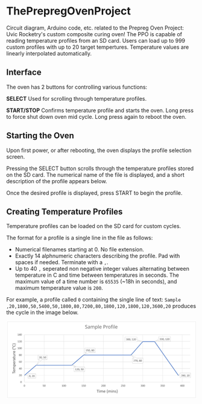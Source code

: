 # ThePrepregOvenProject
Circuit diagram, Arduino code, etc. related to the Prepreg Oven Project: Uvic Rocketry's custom composite curing oven! The PPO is capable of reading temperature profiles from an SD card. Users can load up to 999 custom profiles with up to 20 target tempertures. Temperature values are linearly interpolated automatically.

## Interface
The oven has 2 buttons for controlling various functions:

**SELECT** Used for scrolling through temperature profiles.

**START/STOP** Confirms temperature profile and starts the oven. Long press to force shut down oven mid cycle. Long press again to reboot the oven.

## Starting the Oven
Upon first power, or after rebooting, the oven displays the profile selection screen. 

Pressing the SELECT button scrolls through the temperature profiles stored on the SD card. The numerical name of the file is displayed, and a short description of the profile appears below.

Once the desired profile is displayed, press START to begin the profile.

## Creating Temperature Profiles
Temperature profiles can be loaded on the SD card for custom cycles.

The format for a profile is a single line in the file as follows:
- Numerical filenames starting at 0. No file extension.
- Exactly 14 alphnumeric characters describing the profile. Pad with spaces if needed. Terminate with a `,`.
- Up to 40 `,` seperated non negative integer values alternating between temperature in C and time between temperatures in seconds. The maximum value of a time number is `65535` (~18h in seconds), and maximum temperature value is `200`.

For example, a profile called `0` containing the single line of text: `Sample        ,20,1800,50,5400,50,1800,80,7200,80,1800,120,1800,120,3600,20` produces the cycle in the image below.

![Sample Profile](/images/sampleProfile.png)

